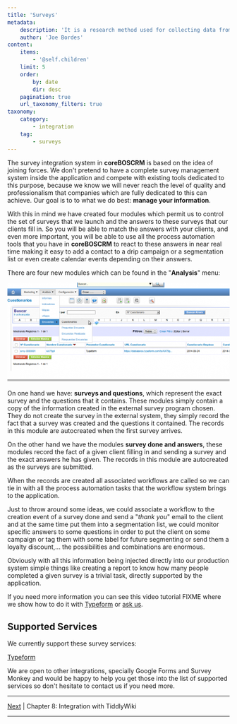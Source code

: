 ```yaml
---
title: 'Surveys'
metadata:
    description: 'It is a research method used for collecting data from a predefined group of respondents to gain information and insights into various topics of interest.'
    author: 'Joe Bordes'
content:
    items:
        - '@self.children'
    limit: 5
    order:
        by: date
        dir: desc
    pagination: true
    url_taxonomy_filters: true
taxonomy:
    category:
        - integration
    tag:
        - surveys 
---
```


The survey integration system in **coreBOSCRM** is based on the idea of
joining forces. We don't pretend to have a complete survey management
system inside the application and compete with existing tools dedicated
to this purpose, because we know we will never reach the level of
quality and professionalism that companies which are fully dedicated to
this can achieve. Our goal is to to what we do best: **manage your
information**.

With this in mind we have created four modules which permit us to
control the set of surveys that we launch and the answers to these
surveys that our clients fill in. So you will be able to match the
answers with your clients, and even more important, you will be able to
use all the process automation tools that you have in **coreBOSCRM** to
react to these answers in near real time making it easy to add a contact
to a drip campaign or a segmentation list or even create calendar events
depending on their answers.

There are four new modules which can be found in the "**Analysis**"
menu:

![](cbcrm_survey_menu.png?width=100%)



On one hand we have: **surveys and questions**, which represent the
exact survey and the questions that it contains. These modules simply
contain a copy of the information created in the external survey program
chosen. They do not create the survey in the external system, they
simply record the fact that a survey was created and the questions it
contained. The records in this module are autocreated when the first
survey arrives.

On the other hand we have the modules **survey done and answers**, these
modules record the fact of a given client filling in and sending a
survey and the exact answers he has given. The records in this module
are autocreated as the surveys are submitted.

When the records are created all associated workflows are called so we
can tie in with all the process automation tasks that the workflow
system brings to the application.

Just to throw around some ideas, we could associate a workflow to the
creation event of a survey done and send a "*thank you*" email to the
client and at the same time put them into a segmentation list, we could
monitor specific answers to some questions in order to put the client on
some campaign or tag them with some label for future segmenting or send
them a loyalty discount,... the possibilities and combinations are
enormous.

Obviously with all this information being injected directly into our
production system simple things like creating a report to know how many
people completed a given survey is a trivial task, directly supported by
the application.

If you need more information you can see this video tutorial FIXME where
we show how to do it with [Typeform](http://www.typeform.com/) or [ask
us](http://coreboscrm.tsolucio.com/page/contacto).

Supported Services
------------------

We currently support these survey services:

<a href="http://localhost/coreBOSDocumentation/extensions-integrations/integration/typeform">Typeform</a>

<div class="notices yellow">
We are open to other integrations, specially Google Forms and Survey Monkey and would be happy to help you get those into the list of supported services so don't hesitate to contact us if you need more.
</div>

------------------------------------------------------------------------

[Next](http://localhost/coreBOSDocumentation/extensions-integrations/integration/tiddlywiki) | Chapter 8: Integration with TiddlyWiki

------------------------------------------------------------------------